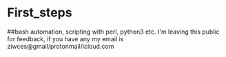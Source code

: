 # First_steps
##bash automation, scripting with perl, python3 etc. I'm leaving this public for feedback, if you have any my email is ziwces@gmail/protonmail/icloud.com
